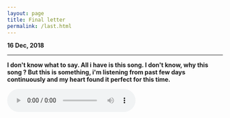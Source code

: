 ```yaml
---
layout: page
title: Final letter
permalink: /last.html
---
```


**16 Dec, 2018**

---

**I don't know what to say. All i have is this song. I don't know, why this song ? But this is something, i'm listening from past few days continuously and my heart found it perfect for this time.**




<audio controls>
  <source src="../uploads/music/videoplayback%20(9).mp3" type="audio/mpeg">
  
Your browser does not support the `audio` element. Here is download <a href="../uploads/music/audio4.mp3">link to the audio</a> instead. 

</audio>


